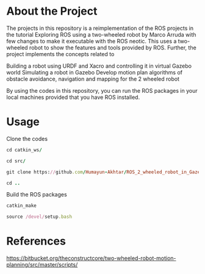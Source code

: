# About the Project
The projects in this repository is a reimplementation of the ROS projects in the tutorial Exploring ROS using a two-wheeled robot by Marco Arruda with few changes to make it executable with the ROS neotic. 
This uses a two-wheeled robot to show the features and tools provided by ROS. Further, the project implements the concepts related to 

Building a robot using URDF and Xacro and controlling it in virtual Gazebo world
Simulating a robot in Gazebo
Develop motion plan algorithms of obstacle avoidance, navigation and mapping for the 2 wheeled robot

By using the codes in this repository, you can run the ROS packages in your local machines provided that you have ROS installed.

# Usage
Clone the codes
```ruby
cd catkin_ws/
```
```ruby
cd src/
```
```ruby
git clone https://github.com/Humayun-Akhtar/ROS_2_wheeled_robot_in_Gazebo.git
```
```ruby
cd ..
```
Build the ROS packages
```ruby
catkin_make
```
```ruby
source /devel/setup.bash
```


# References


https://bitbucket.org/theconstructcore/two-wheeled-robot-motion-planning/src/master/scripts/


